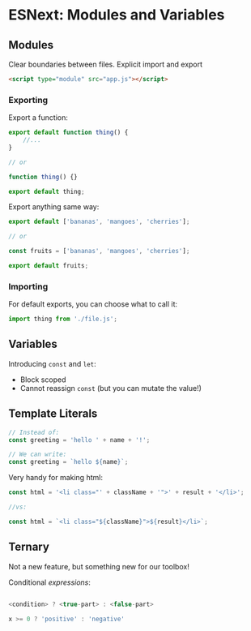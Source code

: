ESNext: Modules and Variables
===

## Modules

Clear boundaries between files. Explicit import and export

```html
<script type="module" src="app.js"></script>
```

### Exporting

Export a function:

```js
export default function thing() {
    //...
}

// or

function thing() {}

export default thing;
```

Export anything same way:

```js
export default ['bananas', 'mangoes', 'cherries'];

// or

const fruits = ['bananas', 'mangoes', 'cherries'];

export default fruits;

```

### Importing

For default exports, you can choose what to call it:

```js
import thing from './file.js';
```

## Variables

Introducing `const` and `let`:

* Block scoped
* Cannot reassign `const` (but you can mutate the value!)

## Template Literals

```js
// Instead of:
const greeting = 'hello ' + name + '!';

// We can write:
const greeting = `hello ${name}`;

```

Very handy for making html:

```js
const html = '<li class="' + className + '">' + result + '</li>';

//vs:

const html = `<li class="${className}">${result}</li>`;
```

## Ternary

Not a new feature, but something new for our toolbox!

Conditional _expressions_:

```js

<condition> ? <true-part> : <false-part>

x >= 0 ? 'positive' : 'negative'

```
